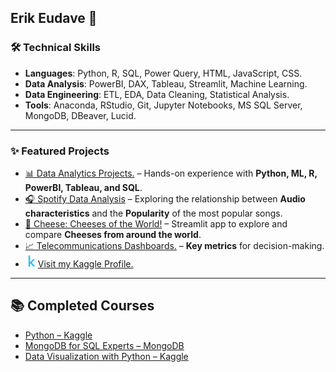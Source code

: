 ## Erik Eudave 🤖

### 🛠️ Technical Skills  
- **Languages**: Python, R, SQL, Power Query, HTML, JavaScript, CSS.
- **Data Analysis**: PowerBI, DAX, Tableau, Streamlit, Machine Learning.
- **Data Engineering**: ETL, EDA, Data Cleaning, Statistical Analysis.
- **Tools**: Anaconda, RStudio, Git, Jupyter Notebooks, MS SQL Server, MongoDB, DBeaver, Lucid.

---  

### ✨ Featured Projects  
- [📊 Data Analytics Projects.](../../../Data-Analytics-Projects/) – Hands-on experience with **Python, ML, R, PowerBI, Tableau, and SQL**. 
- [🎧 Spotify Data Analysis](../../../Data-Analytics-Projects/tree/main/Spotify-Analysis) –  Exploring the relationship between **Audio characteristics** and the **Popularity** of the most popular songs.  
- [🧀 Cheese: Cheeses of the World!](../../../Cheese/) –  Streamlit app to explore and compare **Cheeses from around the world**.  
- [📈 Telecommunications Dashboards.](../../../Telecom-Dashboards/) – **Key metrics** for decision-making.
- [<img src="k_icon.png" alt="Kaggle Logo" width="20"/>](https://www.kaggle.com/erikeudave)[Visit my Kaggle Profile.](https://www.kaggle.com/erikeudave)

---  

## 📚 Completed Courses

- [Python – Kaggle](https://www.kaggle.com/learn/certification/erikeudave/python)  
- [MongoDB for SQL Experts – MongoDB](https://learn.mongodb.com/c/1TNcymqqRFyBuo-FqilqDw) 
- [Data Visualization with Python – Kaggle](https://www.kaggle.com/learn/certification/erikeudave/data-visualization)  
 




